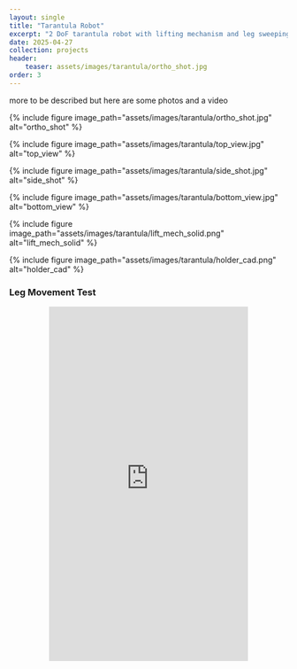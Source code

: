 ```yaml
---
layout: single
title: "Tarantula Robot"
excerpt: "2 DoF tarantula robot with lifting mechanism and leg sweeping"
date: 2025-04-27
collection: projects
header:
    teaser: assets/images/tarantula/ortho_shot.jpg
order: 3
---
```


more to be described but here are some photos and a video

{% include figure image_path="assets/images/tarantula/ortho_shot.jpg" alt="ortho_shot"
%}

{% include figure image_path="assets/images/tarantula/top_view.jpg" alt="top_view"
%}

{% include figure image_path="assets/images/tarantula/side_shot.jpg" alt="side_shot"
%}

{% include figure image_path="assets/images/tarantula/bottom_view.jpg" alt="bottom_view"
%}

{% include figure image_path="assets/images/tarantula/lift_mech_solid.png" alt="lift_mech_solid"
%}

{% include figure image_path="assets/images/tarantula/holder_cad.png" alt="holder_cad"
%}

### Leg Movement Test

<div style="max-width: 360px; margin: auto;">
  <div style="position: relative; padding-bottom: 177.78%; height: 0; overflow: hidden;">
    <iframe
      src="https://www.youtube.com/embed/OSjCFaKRiIU"
      title="Leg Movement Test"
      style="position: absolute; top: 0; left: 0; width: 100%; height: 100%;"
      frameborder="0"
      allow="accelerometer; autoplay; encrypted-media; picture-in-picture"
      allowfullscreen>
    </iframe>
  </div>
</div>

